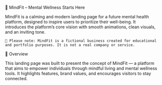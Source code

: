 🧠 MindFit – Mental Wellness Starts Here

MindFit is a calming and modern landing page for a future mental health platform, designed to inspire users to prioritize their well-being. It introduces the platform’s core vision with smooth animations, clean visuals, and an inviting tone.

    📝 Please note: MindFit is a fictional business created for educational and portfolio purposes. It is not a real company or service.

🌱 Overview

This landing page was built to present the concept of MindFit — a platform that aims to empower individuals through mindful living and mental wellness tools. It highlights features, brand values, and encourages visitors to stay connected.